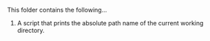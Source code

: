 This folder contains the following...

1. A script that prints the absolute path name of the current working directory.

